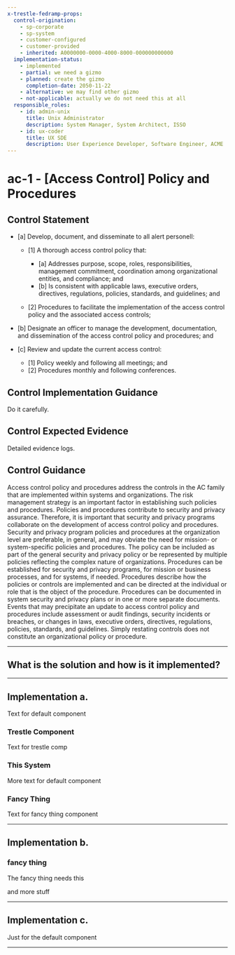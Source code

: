 ```yaml
---
x-trestle-fedramp-props:
  control-origination:
    - sp-corporate
    - sp-system
    - customer-configured
    - customer-provided
    - inherited: A0000000-0000-4000-8000-000000000000
  implementation-status:
    - implemented
    - partial: we need a gizmo
    - planned: create the gizmo
      completion-date: 2050-11-22
    - alternative: we may find other gizmo
    - not-applicable: actually we do not need this at all
  responsible_roles:
    - id: admin-unix
      title: Unix Administrator
      description: System Manager, System Architect, ISSO
    - id: ux-coder
      title: UX SDE
      description: User Experience Developer, Software Engineer, ACME
---
```


# ac-1 - \[Access Control\] Policy and Procedures

## Control Statement

- \[a\] Develop, document, and disseminate to all alert personell:

  - \[1\]  A thorough access control policy that:

    - \[a\] Addresses purpose, scope, roles, responsibilities, management commitment, coordination among organizational entities, and compliance; and
    - \[b\] Is consistent with applicable laws, executive orders, directives, regulations, policies, standards, and guidelines; and

  - \[2\] Procedures to facilitate the implementation of the access control policy and the associated access controls;

- \[b\] Designate an officer to manage the development, documentation, and dissemination of the access control policy and procedures; and

- \[c\] Review and update the current access control:

  - \[1\] Policy weekly and following all meetings; and
  - \[2\] Procedures monthly and following conferences.

## Control Implementation Guidance

Do it carefully.

## Control Expected Evidence

Detailed evidence logs.

## Control Guidance

Access control policy and procedures address the controls in the AC family that are implemented within systems and organizations. The risk management strategy is an important factor in establishing such policies and procedures. Policies and procedures contribute to security and privacy assurance. Therefore, it is important that security and privacy programs collaborate on the development of access control policy and procedures. Security and privacy program policies and procedures at the organization level are preferable, in general, and may obviate the need for mission- or system-specific policies and procedures. The policy can be included as part of the general security and privacy policy or be represented by multiple policies reflecting the complex nature of organizations. Procedures can be established for security and privacy programs, for mission or business processes, and for systems, if needed. Procedures describe how the policies or controls are implemented and can be directed at the individual or role that is the object of the procedure. Procedures can be documented in system security and privacy plans or in one or more separate documents. Events that may precipitate an update to access control policy and procedures include assessment or audit findings, security incidents or breaches, or changes in laws, executive orders, directives, regulations, policies, standards, and guidelines. Simply restating controls does not constitute an organizational policy or procedure.

______________________________________________________________________

## What is the solution and how is it implemented?

<!-- Please leave this section blank and enter implementation details in the parts below. -->

______________________________________________________________________

## Implementation a.

Text for default component

### Trestle Component

Text for trestle comp

### This System

More text for default component

<!-- a comment stuck in here. -->

### Fancy Thing

Text for fancy thing component

______________________________________________________________________

## Implementation b.

### fancy  thing

The fancy thing needs this

and more stuff

<!-- another comment -->

______________________________________________________________________

## Implementation c.

Just for the default component

______________________________________________________________________
